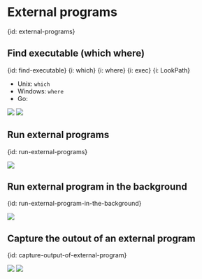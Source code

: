 # External programs
{id: external-programs}

## Find executable (which where)
{id: find-executable}
{i: which}
{i: where}
{i: exec}
{i: LookPath}

* Unix: `which`
* Windows: `where`
* Go:

![](examples/find-executable/find_executable.go)
![](examples/find-executable/find_executable.out)

## Run external programs
{id: run-external-programs}

![](examples/run-external/run_external.go)

## Run external program in the background
{id: run-external-program-in-the-background}

![](examples/run-external-in-background/run_external_in_background.go)

## Capture the outout of an external program
{id: capture-output-of-external-program}

![](examples/capture-external/capture_external.go)
![](examples/external/external.go)
